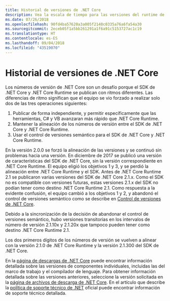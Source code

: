 ```yaml
---
title: Historial de versiones de .NET Core
description: Vea la escala de tiempo para las versiones del runtime de .NET Core, el SDK de .NET Core, el compilador de C# y el de VB.NET.
ms.date: 07/26/2018
ms.openlocfilehash: 90fd4ba57620a3a005f2148c0335a76a6fa54a30
ms.sourcegitcommit: 2eceb05f1a5bb261291a1f6a91c5153727ac1c19
ms.translationtype: HT
ms.contentlocale: es-ES
ms.lasthandoff: 09/04/2018
ms.locfileid: "43519070"
---
```

# <a name="net-core-version-history"></a>Historial de versiones de .NET Core

Los números de versión de .NET Core son un desafío porque el SDK de .NET Core y .NET Core Runtime se publican con ritmos diferentes. Las diferencias de ritmo significan que el equipo se vio forzado a realizar solo dos de las tres operaciones siguientes:

1. Publicar de forma independiente, y permitir específicamente que las herramientas, C# y VB avanzaran más rápido que .NET Core Runtime.
2. Mantener la alineación de los números de versión entre el SDK de .NET Core y .NET Core Runtime.
3. Usar el control de versiones semántico para el SDK de .NET Core y .NET Core Runtime.

En la versión 2.0.0 se forzó la alineación de las versiones y se continuó sin problemas hacia una versión. En diciembre de 2017 se publicó una versión de características del SDK de .NET Core, sin la versión correspondiente en .NET Core Runtime. El equipo eligió los objetivos 1 y 3, y se perdió la alineación entre .NET Core Runtime y el SDK. Antes de .NET Core Runtime 2.1 se publicaron varias versiones del SDK de .NET Core 2.1.x. Como el SDK no es compatible con versiones futuras, estas versiones 2.1.x del SDK no podían tener como destino .NET Core Runtime 2.1. Como respuesta a la evidente confusión, el equipo cambió a los objetivos 1 y 2, y abandonó el control de versiones semántico como se describe en [Control de versiones de .NET Core](index.md#versioning-details).

Debido a la sincronización de la decisión de abandonar el control de versiones semántico, hubo versiones transitorias en los intervalos de número de versión 2.1.10x y 2.1.20x que tampoco pueden tener como destino .NET Core Runtime 2.1.

Los dos primeros dígitos de los números de versión se vuelven a alinear con la versión 2.1.0 de .NET Core Runtime y la versión 2.1.300 del SDK de .NET Core.

En la [página de descargas de .NET Core](https://www.microsoft.com/net/download/dotnet-core/current) puede encontrar información detallada sobre las versiones de componentes individuales, incluidas las del marco de trabajo y el compilador de lenguaje. Para obtener información detallada sobre las versiones anteriores, seleccione la versión solicitada en la [página de archivos de descarga de .NET Core](https://www.microsoft.com/net/download/archives). En el artículo que describe la [política de soporte técnico de .NET](https://www.microsoft.com/net/Support/Policy) oficial puede encontrar información de soporte técnico detallada.